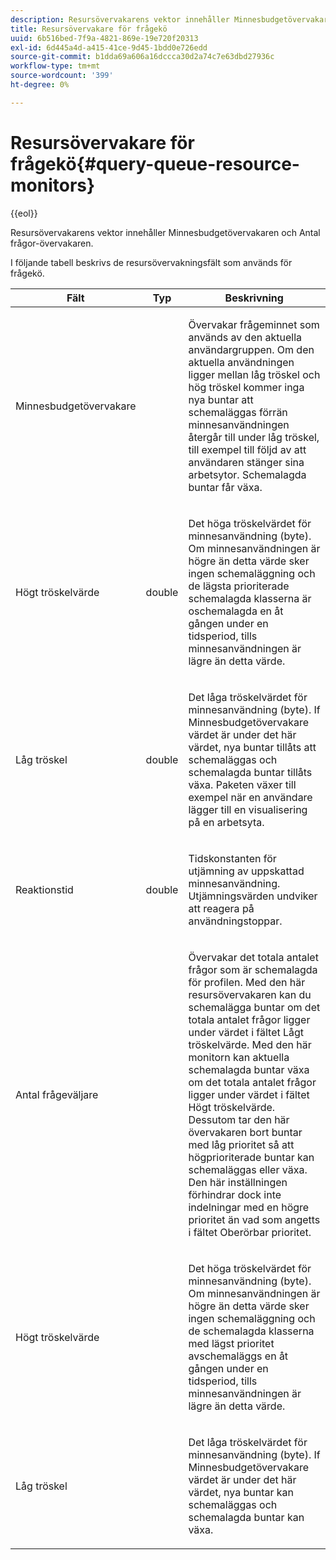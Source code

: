 ```yaml
---
description: Resursövervakarens vektor innehåller Minnesbudgetövervakaren och Antal frågor-övervakaren.
title: Resursövervakare för frågekö
uuid: 6b516bed-7f9a-4821-869e-19e720f20313
exl-id: 6d445a4d-a415-41ce-9d45-1bdd0e726edd
source-git-commit: b1dda69a606a16dccca30d2a74c7e63dbd27936c
workflow-type: tm+mt
source-wordcount: '399'
ht-degree: 0%

---
```


# Resursövervakare för frågekö{#query-queue-resource-monitors}

{{eol}}

Resursövervakarens vektor innehåller Minnesbudgetövervakaren och Antal frågor-övervakaren.

I följande tabell beskrivs de resursövervakningsfält som används för frågekö.

<table id="table_9991EED2647A460FACA2DC80D4973A8E"> 
 <thead> 
  <tr> 
   <th colname="col1" class="entry"> Fält </th> 
   <th colname="col2" class="entry"> Typ </th> 
   <th colname="col3" class="entry"> Beskrivning </th> 
  </tr> 
 </thead>
 <tbody> 
  <tr> 
   <td colname="col1"> <p>Minnesbudgetövervakare </p> </td> 
   <td colname="col2"> </td> 
   <td colname="col3"> <p>Övervakar frågeminnet som används av den aktuella användargruppen. Om den aktuella användningen ligger mellan låg tröskel och hög tröskel kommer inga nya buntar att schemaläggas förrän minnesanvändningen återgår till under låg tröskel, till exempel till följd av att användaren stänger sina arbetsytor. Schemalagda buntar får växa. </p> </td> 
  </tr> 
  <tr> 
   <td colname="col1"> <p>Högt tröskelvärde </p> </td> 
   <td colname="col2"> <p>double </p> </td> 
   <td colname="col3"> <p>Det höga tröskelvärdet för minnesanvändning (byte). Om minnesanvändningen är högre än detta värde sker ingen schemaläggning och de lägsta prioriterade schemalagda klasserna är oschemalagda en åt gången under en tidsperiod, tills minnesanvändningen är lägre än detta värde. </p> </td> 
  </tr> 
  <tr> 
   <td colname="col1"> <p>Låg tröskel </p> </td> 
   <td colname="col2"> <p>double </p> </td> 
   <td colname="col3"> <p>Det låga tröskelvärdet för minnesanvändning (byte). If <span class="wintitle"> Minnesbudgetövervakare</span> värdet är under det här värdet, nya buntar tillåts att schemaläggas och schemalagda buntar tillåts växa. Paketen växer till exempel när en användare lägger till en visualisering på en arbetsyta. </p> </td> 
  </tr> 
  <tr> 
   <td colname="col1"> <p>Reaktionstid </p> </td> 
   <td colname="col2"> <p>double </p> </td> 
   <td colname="col3"> <p>Tidskonstanten för utjämning av uppskattad minnesanvändning. Utjämningsvärden undviker att reagera på användningstoppar. </p> </td> 
  </tr> 
  <tr> 
   <td colname="col1"> <p>Antal frågeväljare </p> </td> 
   <td colname="col2"> </td> 
   <td colname="col3"> <p>Övervakar det totala antalet frågor som är schemalagda för profilen. Med den här resursövervakaren kan du schemalägga buntar om det totala antalet frågor ligger under värdet i fältet Lågt tröskelvärde. Med den här monitorn kan aktuella schemalagda buntar växa om det totala antalet frågor ligger under värdet i fältet Högt tröskelvärde. Dessutom tar den här övervakaren bort buntar med låg prioritet så att högprioriterade buntar kan schemaläggas eller växa. Den här inställningen förhindrar dock inte indelningar med en högre prioritet än vad som angetts i fältet Oberörbar prioritet. </p> </td> 
  </tr> 
  <tr> 
   <td colname="col1"> <p>Högt tröskelvärde </p> </td> 
   <td colname="col2"> </td> 
   <td colname="col3"> <p>Det höga tröskelvärdet för minnesanvändning (byte). Om minnesanvändningen är högre än detta värde sker ingen schemaläggning och de schemalagda klasserna med lägst prioritet avschemaläggs en åt gången under en tidsperiod, tills minnesanvändningen är lägre än detta värde. </p> </td> 
  </tr> 
  <tr> 
   <td colname="col1"> <p>Låg tröskel </p> </td> 
   <td colname="col2"> </td> 
   <td colname="col3"> <p>Det låga tröskelvärdet för minnesanvändning (byte). If <span class="wintitle"> Minnesbudgetövervakare</span> värdet är under det här värdet, nya buntar kan schemaläggas och schemalagda buntar kan växa. </p> </td> 
  </tr> 
 </tbody> 
</table>
